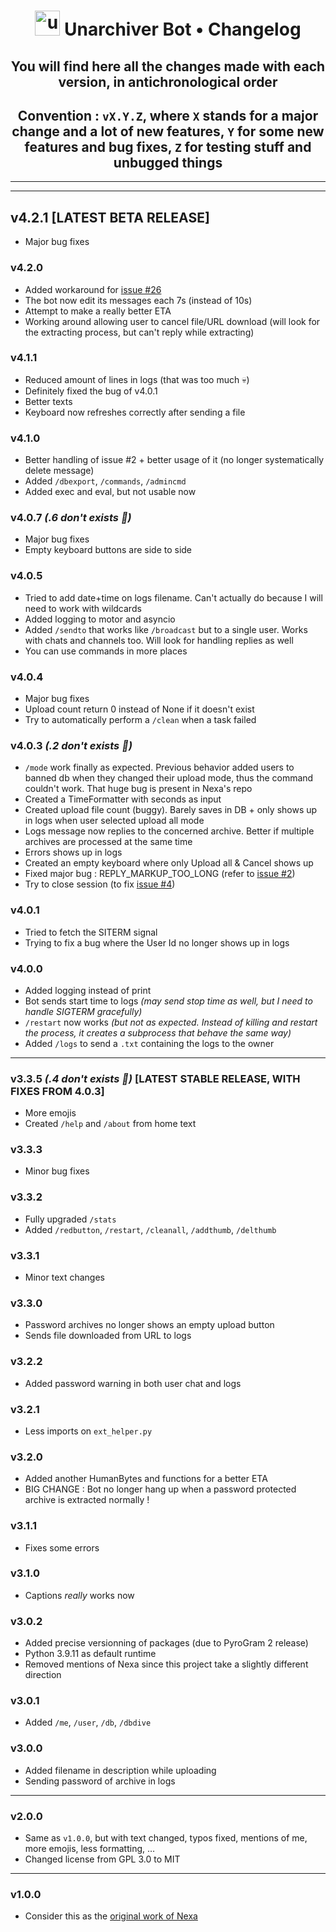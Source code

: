 <div align="center">

  <h1><a href="[https://jekyllrb.com/](https://github.com/EDM115/unzip-bot)" target="_blank" rel="noreferrer"><img src="https://telegra.ph/file/426207477776ffa00519f.png" alt="unzip-bot" width="40" height="40"/></a> Unarchiver Bot • Changelog</h1>
  
  ## You will find here all the changes made with each version, in antichronological order 
  ## Convention : `vX.Y.Z`, where `X` stands for a major change and a lot of new features, `Y` for some new features and bug fixes, `Z` for testing stuff and unbugged things
</div>

---
---

## v4.2.1 **[LATEST BETA RELEASE]**
+ Major bug fixes

### v4.2.0
+ Added workaround for [issue #26](https://github.com/EDM115/unzip-bot/issues/26)
+ The bot now edit its messages each 7s (instead of 10s)
+ Attempt to make a really better ETA
+ Working around allowing user to cancel file/URL download (will look for the extracting process, but can't reply while extracting)

### v4.1.1
+ Reduced amount of lines in logs (that was too much 💀)
+ Definitely fixed the bug of v4.0.1
+ Better texts
+ Keyboard now refreshes correctly after sending a file

### v4.1.0
+ Better handling of issue #2 + better usage of it (no longer systematically delete message)
+ Added `/dbexport`, `/commands`, `/admincmd`
+ Added exec and eval, but not usable now

### v4.0.7 *(.6 don't exists 🥲)*
+ Major bug fixes
+ Empty keyboard buttons are side to side

### v4.0.5
+ Tried to add date+time on logs filename. Can't actually do because I will need to work with wildcards
+ Added logging to motor and asyncio
+ Added `/sendto` that works like `/broadcast` but to a single user. Works with chats and channels too. Will look for handling replies as well
+ You can use commands in more places

### v4.0.4
+ Major bug fixes
+ Upload count return 0 instead of None if it doesn't exist
+ Try to automatically perform a `/clean` when a task failed

### v4.0.3 *(.2 don't exists 🥲)*
+ `/mode` work finally as expected. Previous behavior added users to banned db when they changed their upload mode, thus the command couldn't work. That huge bug is present in Nexa's repo
+ Created a TimeFormatter with seconds as input
+ Created upload file count (buggy). Barely saves in DB + only shows up in logs when user selected upload all mode
+ Logs message now replies to the concerned archive. Better if multiple archives are processed at the same time
+ Errors shows up in logs
+ Created an empty keyboard where only Upload all & Cancel shows up
+ Fixed major bug : REPLY_MARKUP_TOO_LONG (refer to [issue #2](https://github.com/EDM115/unzip-bot/issues/2))
+ Try to close session (to fix [issue #4](https://github.com/EDM115/unzip-bot/issues/4))

### v4.0.1
+ Tried to fetch the SITERM signal
+ Trying to fix a bug where the User Id no longer shows up in logs

### v4.0.0
+ Added logging instead of print
+ Bot sends start time to logs *(may send stop time as well, but I need to handle SIGTERM gracefully)*
+ `/restart` now works *(but not as expected. Instead of killing and restart the process, it creates a subprocess that behave the same way)*
+ Added `/logs` to send a `.txt` containing the logs to the owner

---

### v3.3.5 *(.4 don't exists 🥲)* **[LATEST STABLE RELEASE, WITH FIXES FROM 4.0.3]**
+ More emojis
+ Created `/help` and `/about` from home text

### v3.3.3
+ Minor bug fixes

### v3.3.2
+ Fully upgraded `/stats`
+ Added `/redbutton`, `/restart`, `/cleanall`, `/addthumb`, `/delthumb`

### v3.3.1
+ Minor text changes

### v3.3.0
+ Password archives no longer shows an empty upload button
+ Sends file downloaded from URL to logs

### v3.2.2
+ Added password warning in both user chat and logs

### v3.2.1
+ Less imports on `ext_helper.py`

### v3.2.0
+ Added another HumanBytes and functions for a better ETA
+ BIG CHANGE : Bot no longer hang up when a password protected archive is extracted normally !

### v3.1.1
+ Fixes some errors

### v3.1.0
+ Captions *really* works now

### v3.0.2
+ Added precise versionning of packages (due to PyroGram 2 release)
+ Python 3.9.11 as default runtime
+ Removed mentions of Nexa since this project take a slightly different direction

### v3.0.1
+ Added `/me`, `/user`, `/db`, `/dbdive`

### v3.0.0
+ Added filename in description while uploading
+ Sending password of archive in logs

---

### v2.0.0
+ Same as `v1.0.0`, but with text changed, typos fixed, mentions of me, more emojis, less formatting, …
+ Changed license from GPL 3.0 to MIT

---

### v1.0.0
+ Consider this as the [original work of Nexa](https://github.com/EDM115/unzip-bot#license--copyright-%EF%B8%8F)
